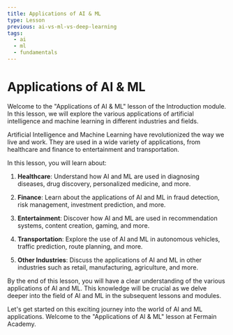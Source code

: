 ```yaml
---
title: Applications of AI & ML
type: Lesson
previous: ai-vs-ml-vs-deep-learning
tags:
  - ai
  - ml
  - fundamentals
---
```


# Applications of AI & ML

Welcome to the "Applications of AI & ML" lesson of the Introduction module. In this lesson, we will explore the various applications of artificial intelligence and machine learning in different industries and fields.

Artificial Intelligence and Machine Learning have revolutionized the way we live and work. They are used in a wide variety of applications, from healthcare and finance to entertainment and transportation.

In this lesson, you will learn about:

1. **Healthcare**: Understand how AI and ML are used in diagnosing diseases, drug discovery, personalized medicine, and more.

2. **Finance**: Learn about the applications of AI and ML in fraud detection, risk management, investment prediction, and more.

3. **Entertainment**: Discover how AI and ML are used in recommendation systems, content creation, gaming, and more.

4. **Transportation**: Explore the use of AI and ML in autonomous vehicles, traffic prediction, route planning, and more.

5. **Other Industries**: Discuss the applications of AI and ML in other industries such as retail, manufacturing, agriculture, and more.

By the end of this lesson, you will have a clear understanding of the various applications of AI and ML. This knowledge will be crucial as we delve deeper into the field of AI and ML in the subsequent lessons and modules.

Let's get started on this exciting journey into the world of AI and ML applications. Welcome to the "Applications of AI & ML" lesson at Fermain Academy.
